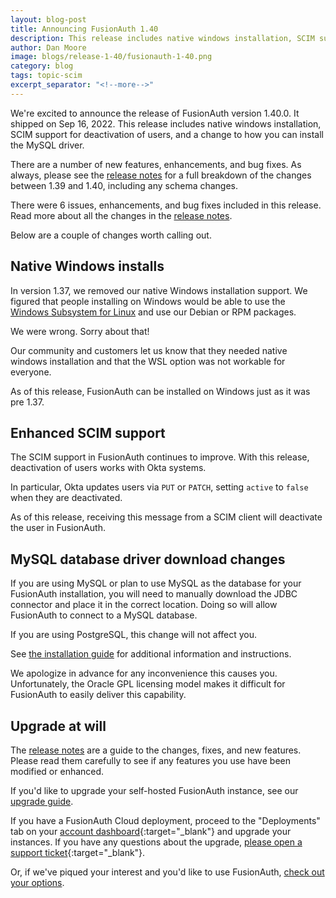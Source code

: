 ```yaml
---
layout: blog-post
title: Announcing FusionAuth 1.40
description: This release includes native windows installation, SCIM support for deactivation of users, and a change to how you can install the MySQL driver.
author: Dan Moore
image: blogs/release-1-40/fusionauth-1-40.png
category: blog
tags: topic-scim
excerpt_separator: "<!--more-->"
---
```


We're excited to announce the release of FusionAuth version 1.40.0. It shipped on Sep 16, 2022. This release includes native windows installation, SCIM support for deactivation of users, and a change to how you can install the MySQL driver.

<!--more-->

There are a number of new features, enhancements, and bug fixes. As always, please see the [release notes](/docs/v1/tech/release-notes#version-1-40-0) for a full breakdown of the changes between 1.39 and 1.40, including any schema changes.

There were 6 issues, enhancements, and bug fixes included in this release. Read more about all the changes in the [release notes](/docs/v1/tech/release-notes#version-1-40-0).

Below are a couple of changes worth calling out.

## Native Windows installs

In version 1.37, we removed our native Windows installation support. We figured that people installing on Windows would be able to use the [Windows Subsystem for Linux](https://learn.microsoft.com/en-us/windows/wsl/install) and use our Debian or RPM packages.

We were wrong. Sorry about that!

Our community and customers let us know that they needed native windows installation and that the WSL option was not workable for everyone.

As of this release, FusionAuth can be installed on Windows just as it was pre 1.37.

## Enhanced SCIM support

The SCIM support in FusionAuth continues to improve. With this release, deactivation of users works with Okta systems.

In particular, Okta updates users via `PUT` or `PATCH`, setting `active` to `false` when they are deactivated.

As of this release, receiving this message from a SCIM client will deactivate the user in FusionAuth.

## MySQL database driver download changes

If you are using MySQL or plan to use MySQL as the database for your FusionAuth installation, you will need to manually download the JDBC connector and place it in the correct location. Doing so will allow FusionAuth to connect to a MySQL database.

If you are using PostgreSQL, this change will not affect you.

See [the installation guide](/docs/v1/tech/installation-guide/database#install-mysql-connector) for additional information and instructions.

We apologize in advance for any inconvenience this causes you. Unfortunately, the Oracle GPL licensing model makes it difficult for FusionAuth to easily deliver this capability.

## Upgrade at will

The [release notes](/docs/v1/tech/release-notes#version-1-40-0) are a guide to the changes, fixes, and new features. Please read them carefully to see if any features you use have been modified or enhanced.

If you'd like to upgrade your self-hosted FusionAuth instance, see our [upgrade guide](/docs/v1/tech/admin-guide/upgrade). 

If you have a FusionAuth Cloud deployment, proceed to the "Deployments" tab on your [account dashboard](https://account.fusionauth.io/account/deployment/){:target="_blank"} and upgrade your instances. If you have any questions about the upgrade, [please open a support ticket](https://account.fusionauth.io/account/support/){:target="_blank"}.

Or, if we've piqued your interest and you'd like to use FusionAuth, [check out your options](/pricing).
